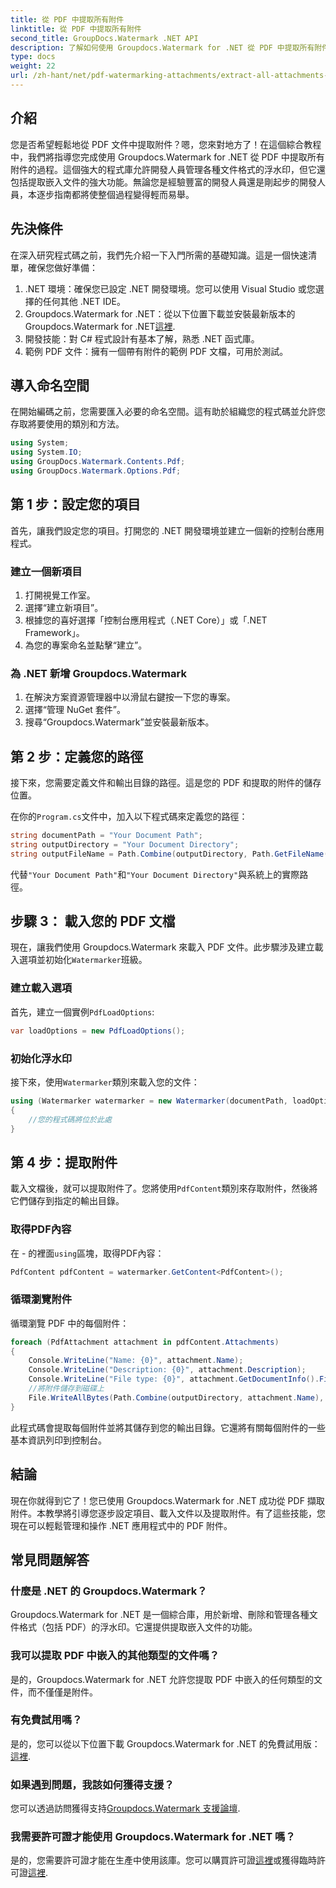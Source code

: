 ```yaml
---
title: 從 PDF 中提取所有附件
linktitle: 從 PDF 中提取所有附件
second_title: GroupDocs.Watermark .NET API
description: 了解如何使用 Groupdocs.Watermark for .NET 從 PDF 中提取所有附件。請按照我們的逐步指南進行無縫提取過程。
type: docs
weight: 22
url: /zh-hant/net/pdf-watermarking-attachments/extract-all-attachments-pdf/
---
```

## 介紹
您是否希望輕鬆地從 PDF 文件中提取附件？嗯，您來對地方了！在這個綜合教程中，我們將指導您完成使用 Groupdocs.Watermark for .NET 從 PDF 中提取所有附件的過程。這個強大的程式庫允許開發人員管理各種文件格式的浮水印，但它還包括提取嵌入文件的強大功能。無論您是經驗豐富的開發人員還是剛起步的開發人員，本逐步指南都將使整個過程變得輕而易舉。
## 先決條件
在深入研究程式碼之前，我們先介紹一下入門所需的基礎知識。這是一個快速清單，確保您做好準備：
1. .NET 環境：確保您已設定 .NET 開發環境。您可以使用 Visual Studio 或您選擇的任何其他 .NET IDE。
2.  Groupdocs.Watermark for .NET：從以下位置下載並安裝最新版本的 Groupdocs.Watermark for .NET[這裡](https://releases.groupdocs.com/Watermark/net/).
3. 開發技能：對 C# 程式設計有基本了解，熟悉 .NET 函式庫。
4. 範例 PDF 文件：擁有一個帶有附件的範例 PDF 文檔，可用於測試。
## 導入命名空間
在開始編碼之前，您需要匯入必要的命名空間。這有助於組織您的程式碼並允許您存取將要使用的類別和方法。
```csharp
using System;
using System.IO;
using GroupDocs.Watermark.Contents.Pdf;
using GroupDocs.Watermark.Options.Pdf;
```
## 第 1 步：設定您的項目
首先，讓我們設定您的項目。打開您的 .NET 開發環境並建立一個新的控制台應用程式。
### 建立一個新項目
1. 打開視覺工作室。
2. 選擇“建立新項目”。
3. 根據您的喜好選擇「控制台應用程式（.NET Core）」或「.NET Framework」。
4. 為您的專案命名並點擊“建立”。
### 為 .NET 新增 Groupdocs.Watermark
1. 在解決方案資源管理器中以滑鼠右鍵按一下您的專案。
2. 選擇“管理 NuGet 套件”。
3. 搜尋“Groupdocs.Watermark”並安裝最新版本。
## 第 2 步：定義您的路徑
接下來，您需要定義文件和輸出目錄的路徑。這是您的 PDF 和提取的附件的儲存位置。

在你的`Program.cs`文件中，加入以下程式碼來定義您的路徑：
```csharp
string documentPath = "Your Document Path";
string outputDirectory = "Your Document Directory";
string outputFileName = Path.Combine(outputDirectory, Path.GetFileName(documentPath));
```
代替`"Your Document Path"`和`"Your Document Directory"`與系統上的實際路徑。
## 步驟 3： 載入您的 PDF 文檔
現在，讓我們使用 Groupdocs.Watermark 來載入 PDF 文件。此步驟涉及建立載入選項並初始化`Watermarker`班級。
### 建立載入選項
首先，建立一個實例`PdfLoadOptions`:
```csharp
var loadOptions = new PdfLoadOptions();
```
### 初始化浮水印
接下來，使用`Watermarker`類別來載入您的文件：
```csharp
using (Watermarker watermarker = new Watermarker(documentPath, loadOptions))
{
    //您的程式碼將位於此處
}
```
## 第 4 步：提取附件
載入文檔後，就可以提取附件了。您將使用`PdfContent`類別來存取附件，然後將它們儲存到指定的輸出目錄。
### 取得PDF內容
在 - 的裡面`using`區塊，取得PDF內容：
```csharp
PdfContent pdfContent = watermarker.GetContent<PdfContent>();
```
### 循環瀏覽附件
循環瀏覽 PDF 中的每個附件：
```csharp
foreach (PdfAttachment attachment in pdfContent.Attachments)
{
    Console.WriteLine("Name: {0}", attachment.Name);
    Console.WriteLine("Description: {0}", attachment.Description);
    Console.WriteLine("File type: {0}", attachment.GetDocumentInfo().FileType);
    //將附件儲存到磁碟上
    File.WriteAllBytes(Path.Combine(outputDirectory, attachment.Name), attachment.Content);
}
```
此程式碼會提取每個附件並將其儲存到您的輸出目錄。它還將有關每個附件的一些基本資訊列印到控制台。
## 結論
現在你就得到它了！您已使用 Groupdocs.Watermark for .NET 成功從 PDF 擷取附件。本教學將引導您逐步設定項目、載入文件以及提取附件。有了這些技能，您現在可以輕鬆管理和操作 .NET 應用程式中的 PDF 附件。
## 常見問題解答
### 什麼是 .NET 的 Groupdocs.Watermark？
Groupdocs.Watermark for .NET 是一個綜合庫，用於新增、刪除和管理各種文件格式（包括 PDF）的浮水印。它還提供提取嵌入文件的功能。
### 我可以提取 PDF 中嵌入的其他類型的文件嗎？
是的，Groupdocs.Watermark for .NET 允許您提取 PDF 中嵌入的任何類型的文件，而不僅僅是附件。
### 有免費試用嗎？
是的，您可以從以下位置下載 Groupdocs.Watermark for .NET 的免費試用版：[這裡](https://releases.groupdocs.com/).
### 如果遇到問題，我該如何獲得支援？
您可以透過訪問獲得支持[Groupdocs.Watermark 支援論壇](https://forum.groupdocs.com/c/watermark/19).
### 我需要許可證才能使用 Groupdocs.Watermark for .NET 嗎？
是的，您需要許可證才能在生產中使用該庫。您可以購買許可證[這裡](https://purchase.groupdocs.com/buy)或獲得臨時許可證[這裡](https://purchase.groupdocs.com/temporary-license/).